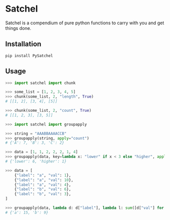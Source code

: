 # Satchel

Satchel is a compendium of pure python functions to carry with you and get things done.

## Installation

```
pip install PySatchel
```

## Usage

```python
>>> import satchel import chunk

>>> some_list = [1, 2, 3, 4, 5]
>>> chunk(some_list, 2, "length", True)
# [[1, 2], [3, 4], [5]]

>>> chunk(some_list, 2, "count", True)
# [[1, 2, 3], [3, 5]]
```

```python
>>> import satchel import groupapply

>>> string = "AAABBAAAACCB"
>>> groupapply(string, apply="count")
# {'A': 7, 'B': 3, 'C': 2}

>>> data = [1, 1, 2, 2, 2, 1, 4]
>>> groupapply(data, key=lambda x: "lower" if x < 3 else "higher", apply="count")
# {'lower': 6, 'higher': 1}

>>> data = [
    {"label": "a", "val": 1},
    {"label": "a", "val": 10},
    {"label": "a", "val": 4},
    {"label": "b", "val": 6},
    {"label": "b", "val": 3},
]

>>> groupapply(data, lambda d: d["label"], lambda l: sum([d["val"] for d in l]))
# {'a': 15, 'b': 9}
```
